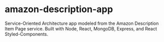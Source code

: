 # amazon-description-app
Service-Oriented Architecture app modeled from the Amazon Description Item Page service. Built with Node, React, MongoDB, Express, and React Styled-Components.
